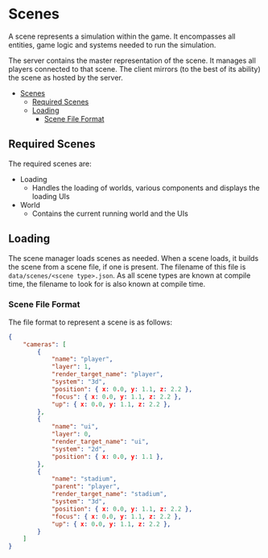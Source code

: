 # Scenes

A scene represents a simulation within the game. It encompasses all entities, game logic and systems needed to run the simulation.

The server contains the master representation of the scene. It manages all players connected to that scene. The client mirrors (to the best of its ability) the scene as hosted by the server.

- [Scenes](#scenes)
  - [Required Scenes](#required-scenes)
  - [Loading](#loading)
    - [Scene File Format](#scene-file-format)

## Required Scenes

The required scenes are:

- Loading
  - Handles the loading of worlds, various components and displays the loading UIs
- World
  - Contains the current running world and the UIs

## Loading

The scene manager loads scenes as needed. When a scene loads, it builds the scene from a scene file, if one is present. The filename of this file is `data/scenes/<scene type>.json`. As all scene types are known at compile time, the filename to look for is also known at compile time.

### Scene File Format

The file format to represent a scene is as follows:

```json
{
    "cameras": [
        {
            "name": "player",
            "layer": 1,
            "render_target_name": "player",
            "system": "3d",
            "position": { x: 0.0, y: 1.1, z: 2.2 },
            "focus": { x: 0.0, y: 1.1, z: 2.2 },
            "up": { x: 0.0, y: 1.1, z: 2.2 },
        },
        {
            "name": "ui",
            "layer": 0,
            "render_target_name": "ui",
            "system": "2d",
            "position": { x: 0.0, y: 1.1 },
        },
        {
            "name": "stadium",
            "parent": "player",
            "render_target_name": "stadium",
            "system": "3d",
            "position": { x: 0.0, y: 1.1, z: 2.2 },
            "focus": { x: 0.0, y: 1.1, z: 2.2 },
            "up": { x: 0.0, y: 1.1, z: 2.2 },
        }
    ]
}
```
